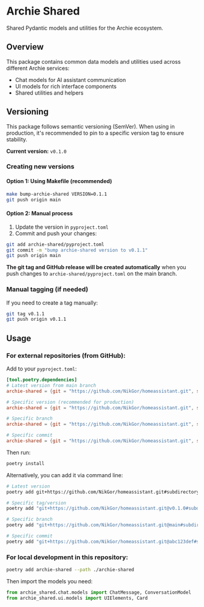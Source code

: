 # Archie Shared

Shared Pydantic models and utilities for the Archie ecosystem.

## Overview

This package contains common data models and utilities used across different Archie services:

- Chat models for AI assistant communication
- UI models for rich interface components
- Shared utilities and helpers

## Versioning

This package follows semantic versioning (SemVer). When using in production, it's recommended to pin to a specific version tag to ensure stability.

**Current version:** `v0.1.0`

### Creating new versions

#### Option 1: Using Makefile (recommended)

```bash
make bump-archie-shared VERSION=0.1.1
git push origin main
```

#### Option 2: Manual process

1. Update the version in `pyproject.toml`
2. Commit and push your changes:

```bash
git add archie-shared/pyproject.toml
git commit -m "bump archie-shared version to v0.1.1"
git push origin main
```

**The git tag and GitHub release will be created automatically** when you push changes to `archie-shared/pyproject.toml` on the main branch.

### Manual tagging (if needed)

If you need to create a tag manually:

```bash
git tag v0.1.1
git push origin v0.1.1
```

## Usage

### For external repositories (from GitHub):

Add to your `pyproject.toml`:

```toml
[tool.poetry.dependencies]
# Latest version from main branch
archie-shared = {git = "https://github.com/NikGor/homeassistant.git", subdirectory = "archie-shared"}

# Specific version (recommended for production)
archie-shared = {git = "https://github.com/NikGor/homeassistant.git", subdirectory = "archie-shared", tag = "v0.1.0"}

# Specific branch
archie-shared = {git = "https://github.com/NikGor/homeassistant.git", subdirectory = "archie-shared", branch = "main"}

# Specific commit
archie-shared = {git = "https://github.com/NikGor/homeassistant.git", subdirectory = "archie-shared", rev = "abc123def"}
```

Then run:

```bash
poetry install
```

Alternatively, you can add it via command line:

```bash
# Latest version
poetry add git+https://github.com/NikGor/homeassistant.git#subdirectory=archie-shared

# Specific tag/version
poetry add "git+https://github.com/NikGor/homeassistant.git@v0.1.0#subdirectory=archie-shared"

# Specific branch
poetry add "git+https://github.com/NikGor/homeassistant.git@main#subdirectory=archie-shared"

# Specific commit
poetry add "git+https://github.com/NikGor/homeassistant.git@abc123def#subdirectory=archie-shared"
```

### For local development in this repository:

```bash
poetry add archie-shared --path ./archie-shared
```

Then import the models you need:

```python
from archie_shared.chat.models import ChatMessage, ConversationModel
from archie_shared.ui.models import UIElements, Card
```
